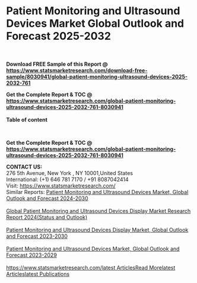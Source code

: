 <h1>Patient Monitoring and Ultrasound Devices Market Global Outlook and Forecast 2025-2032</h1><br/><p><strong>Download FREE Sample of this Report @ <a href="https://www.statsmarketresearch.com/download-free-sample/8030941/global-patient-monitoring-ultrasound-devices-2025-2032-761">https://www.statsmarketresearch.com/download-free-sample/8030941/global-patient-monitoring-ultrasound-devices-2025-2032-761</a></strong></p><div><b>Get the Complete Report & TOC @ <a href="https://www.statsmarketresearch.com/global-patient-monitoring-ultrasound-devices-2025-2032-761-8030941">https://www.statsmarketresearch.com/global-patient-monitoring-ultrasound-devices-2025-2032-761-8030941</a></b></div><br><b>Table of content</b><p><br><div><b>Get the Complete Report & TOC @ <a href="https://www.statsmarketresearch.com/global-patient-monitoring-ultrasound-devices-2025-2032-761-8030941">https://www.statsmarketresearch.com/global-patient-monitoring-ultrasound-devices-2025-2032-761-8030941</a></b></div></p> <b>CONTACT US:</b><br>276 5th Avenue, New York , NY 10001,United States<br>International: (+1) 646 781 7170 / +91 8087042414<br>Visit: <a href="https://www.statsmarketresearch.com/">https://www.statsmarketresearch.com/</a><br>Similar Reports: <a href="https://www.statsmarketresearch.com/global-patient-monitoring-ultrasound-devices-2025-2032-761-8030941">Patient Monitoring and Ultrasound Devices Market, Global Outlook and Forecast 2024-2030</a><br/><br/><a href="https://www.statsmarketresearch.com/global-patient-monitoring-ultrasound-devices-2025-2032-761-8030941">Global Patient Monitoring and Ultrasound Devices Display Market Research Report 2024(Status and Outlook)</a><br/><br/><a href="https://www.statsmarketresearch.com/global-patient-monitoring-ultrasound-devices-2025-2032-761-8030941">Patient Monitoring and Ultrasound Devices Display Market, Global Outlook and Forecast 2023-2030</a><br/><br/><a href="https://www.statsmarketresearch.com/global-patient-monitoring-ultrasound-devices-2025-2032-761-8030941">Patient Monitoring and Ultrasound Devices Market, Global Outlook and Forecast 2023-2029</a><br/><br/><a href="https://gyeongbokgung.com">https://www.statsmarketresearch.com/</a><a href="https://hallyeomaritime.com">latest Articles</a><a href="https://jingwansa.com">Read More</a><a href=https://nguoiviet.jp/">latest Articles</a><a href="https://www.intelmarketresearch.com/">latest Publications</a>